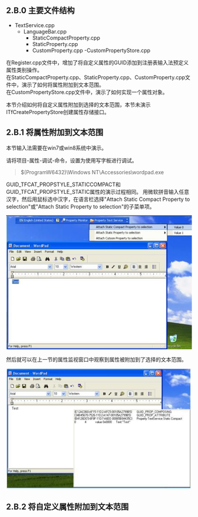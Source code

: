 ## 2.B.0 主要文件结构

- TextService.cpp
  - LanguageBar.cpp
    - StaticCompactProperty.cpp
    - StaticProperty.cpp
    - CustomProperty.cpp
-CustomPropertyStore.cpp

在Register.cpp文件中，增加了将自定义属性的GUID添加到注册表输入法预定义属性类别操作。<br/>
在StaticCompactProperty.cpp、StaticProperty.cpp、CustomProperty.cpp文件中，演示了如何将属性附加到文本范围。<br/>
在CustomPropertyStore.cpp文件中，演示了如何实现一个属性对象。<br/>

本节介绍如何将自定义属性附加到选择的文本范围，本节未演示ITfCreatePropertyStore创建属性存储接口。

## 2.B.1 将属性附加到文本范围

本节输入法需要在win7或win8系统中演示。

请将项目-属性-调试-命令，设置为使用写字板进行调试。

>$(ProgramW6432)\Windows NT\Accessories\wordpad.exe

GUID_TFCAT_PROPSTYLE_STATICCOMPACT和GUID_TFCAT_PROPSTYLE_STATIC属性的演示过程相同。
用微软拼音输入任意汉字，然后用鼠标选中汉字，在语言栏选择"Attach Static Compact Property to selection"或"Attach Static Property to selection"的子菜单项。

![select](doc/PropertyTextService.JPG)

然后就可以在上一节的属性监视窗口中观察到属性被附加到了选择的文本范围。

![select](doc/PropertyMonitor.JPG)

## 2.B.2 将自定义属性附加到文本范围

```C++
```